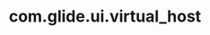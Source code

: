 ---
weight: 172
layout: page
title: com.glide.ui.virtual_host
description: ""
value: "pa,html,script,include scripts,glide,custprefix,_sn"
---